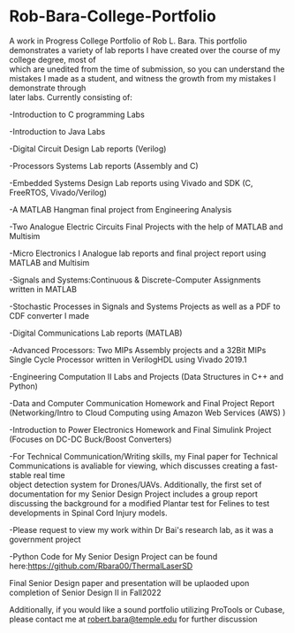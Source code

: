 # Rob-Bara-College-Portfolio
 A work in Progress College Portfolio of Rob L. Bara. This portfolio demonstrates a variety of lab reports I have created over the course of my college degree, most of  
 which are unedited from the time of submission, so you can understand the mistakes I made as a student, and witness the growth from my mistakes I demonstrate through  
 later labs.
 Currently consisting of:

-Introduction to C programming Labs 

-Introduction to Java Labs

-Digital Circuit Design Lab reports (Verilog)

-Processors Systems Lab reports (Assembly and C)

-Embedded Systems Design Lab reports using Vivado and SDK (C, FreeRTOS, Vivado/Verilog)

-A MATLAB Hangman final project from Engineering Analysis

-Two Analogue Electric Circuits Final Projects with the help of MATLAB and Multisim

-Micro Electronics I Analogue lab reports and final project report using MATLAB and Multisim

-Signals and Systems:Continuous & Discrete-Computer Assignments written in MATLAB

-Stochastic Processes in Signals and Systems Projects as well as a PDF to CDF converter I made

-Digital Communications Lab reports (MATLAB)

-Advanced Processors: Two MIPs Assembly projects and a 32Bit MIPs Single Cycle Processor written in VerilogHDL using Vivado 2019.1 

-Engineering Computation II Labs and Projects (Data Structures in C++ and Python)

-Data and Computer Communication Homework and Final Project Report (Networking/Intro to Cloud Computing using Amazon Web Services (AWS) ) 

-Introduction to Power Electronics Homework and Final Simulink Project (Focuses on DC-DC Buck/Boost Converters)

-For Technical Communication/Writing skills, my Final paper for Technical Communications is avaliable for viewing, which discusses creating a fast-stable real time  
 object  detection system for Drones/UAVs. Additionally, the first set of documentation for my Senior Design Project includes a group report discussing the background 
 for a modified Plantar test for Felines to test developments in Spinal Cord Injury models.

-Please request to view my work within Dr Bai's research lab, as it was a government project

-Python Code for My Senior Design Project can be found here:https://github.com/Rbara00/ThermalLaserSD
 
 Final Senior Design paper and presentation will be uplaoded upon completion of Senior Design II in Fall2022

 Additionally, if you would like a sound portfolio utilizing ProTools or Cubase, please contact me at robert.bara@temple.edu for further discussion
